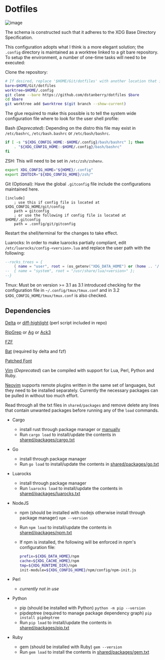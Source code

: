 <!-- markdownlint-disable MD013 -->

# Dotfiles

![image](https://github.com/dstanberry/dotfiles/wiki/assets/vim.png)

The schema is constructed such that it adheres to the XDG Base Directory Specification.

This configuration adopts what I think is a more elegant solution; the `.config` directory is maintained as a worktree linked to a git bare repository. To setup the environment, a number of one-time tasks will need to be executed:

Clone the repository:

```bash
# If desired, replace '$HOME/Git/dotfiles' with another location that is preferred.
bare=$HOME/Git/dotfiles
worktree=$HOME/.config
git clone --bare https://github.com/dstanberry/dotfiles $bare
cd $bare
git worktree add $worktree $(git branch --show-current)
```

The glue required to make this possible is to tell the system wide configuration file where to look for the user shell profile:

Bash (_Deprecated_):
Depending on the distro this file may exist in `/etc/bashrc`, `/etc/bash.bashrc` or `/etc/bash/bashrc`.

```bash
if [ -s "${XDG_CONFIG_HOME:-$HOME/.config}/bash/bashrc" ]; then
    . "${XDG_CONFIG_HOME:-$HOME/.config}/bash/bashrc"
fi
```

ZSH:
This will need to be set in `/etc/zsh/zshenv`.

```zsh
export XDG_CONFIG_HOME="${HOME}/.config"
export ZDOTDIR="${XDG_CONFIG_HOME}/zsh/"
```

Git (Optional):
Have the global `.gitconfig` file include the configurations maintained here.

```gitconfig
[include]
    ; use this if config file is located at $XDG_CONFIG_HOME/git/config
    path = gitconfig
    ; or use the following if config file is located at $HOME/.gitconfig
    path = .config/git/gitconfig
```

Restart the shell/terminal for the changes to take effect.

Luarocks:
In order to make luarocks partially compliant, edit `/etc/luarocks/config-<version>.lua` and replace the user path with the following:

```lua
--rocks_trees = {
    { name = "user", root = (os_getenv("XDG_DATA_HOME") or (home .. '/.local/share')) .. "/luarocks" };
--  { name = "system", root = "/usr/share/lua/<version>" };
--}
```

Tmux: Must be on version >= 3.1 as 3.1 introduced checking for the configuration file in `~/.config/tmux/tmux.conf` and in 3.2 `$XDG_CONFIG_HOME/tmux/tmux.conf` is also checked.

## Dependencies

[Delta](https://github.com/dandavison/delta) or [diff-highlight](https://github.com/git/git/tree/master/contrib/diff-highlight) (perl script included in repo)

[RipGrep](https://github.com/BurntSushi/ripgrep) or [Ag](https://github.com/ggreer/the_silver_searcher) or [Ack3](https://github.com/beyondgrep/ack3)

[FZF](https://github.com/junegunn/fzf)

[Bat](https://github.com/sharkdp/bat) (required by delta and fzf)

[Patched Font](https://www.nerdfonts.com)

[Vim](https://github.com/vim/vim) (_Deprecated_) can be compiled with support for Lua, Perl, Python and Ruby.

[Neovim](https://github.com/neovim/neovim) supports remote plugins written in the same set of languages, but they need to be installed separately. Currently the necessary packages can be pulled in without too much effort.

Read through all the txt files in `shared/packages` and remove delete any lines that contain unwanted packages before running any of the `load` commands.

- Cargo

  - install rust through package manager or [manually](https://doc.rust-lang.org/cargo/getting-started/installation.html)
  - Run `cargo load` to install/update the contents in [shared/packages/cargo.txt](https://github.com/dstanberry/dotfiles/blob/main/shared/packages/cargo.txt)

- Go

  - install through package manager
  - Run `go load` to install/update the contents in [shared/packages/go.txt](https://github.com/dstanberry/dotfiles/blob/main/shared/packages/go.txt)

- Luarocks

  - install through package manager
  - Run `luarocks load` to install/update the contents in [shared/packages/luarocks.txt](https://github.com/dstanberry/dotfiles/blob/main/shared/packages/luarocks.txt)

- NodeJS

  - npm (should be installed with nodejs otherwise install through package manager) `npm --version`
  - Run `npm load` to install/update the contents in [shared/packages/npm.txt](https://github.com/dstanberry/dotfiles/blob/main/shared/packages/npm.txt)
  - If npm is installed, the following will be enforced in npm's configuration file:

    ```sh
    prefix=${XDG_DATA_HOME}/npm
    cache=${XDG_CACHE_HOME}/npm
    tmp=${XDG_RUNTIME_DIR}/npm
    init-module=${XDG_CONFIG_HOME}/npm/config/npm-init.js
    ```

- Perl

  - _currently not in use_

- Python

  - pip (should be installed with Python) `python -m pip --version`
  - pipdeptree (required to manage package dependency graph) `pip install pipdeptree`
  - Run `pip load` to install/update the contents in [shared/packages/pip.txt](https://github.com/dstanberry/dotfiles/blob/main/shared/packages/pip.txt)

- Ruby
  - gem (should be installed with Ruby) `gem --version`
  - Run `gem load` to install the contents in [shared/packages/gem.txt](https://github.com/dstanberry/dotfiles/blob/main/shared/packages/gem.txt)
